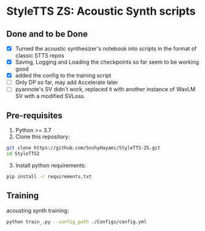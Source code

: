# StyleTTS ZS: Acoustic Synth scripts



## Done and to be Done

- [x] Turned the acoustic synthesizer's notebook into scripts in the format of classic STTS repos
- [x] Saving, Logging and Loading the checkpoints so far seem to be working good
- [x] added the config to the training script
- [ ] Only DP so far, may add Accelerate later 
- [ ] pyannote's SV didn't work, replaced it with another instance of WavLM SV with a modified SVLoss.

## Pre-requisites
1. Python >= 3.7
2. Clone this repository:
```bash
git clone https://github.com/SoshyHayami/StyleTTS-ZS.git
cd StyleTTS2
```
3. Install python requirements: 
```bash
pip install -r requirements.txt
```

## Training
acousting synth training:
```bash
python train_.py --config_path ./Configs/config.yml
```
